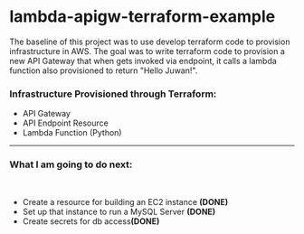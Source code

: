 # lambda-apigw-terraform-example
The baseline of this project was to use develop terraform code to provision infrastructure in AWS.  The goal was to write terraform code to provision a new API Gateway that when gets invoked via endpoint, it calls a lambda function also provisioned to return "Hello Juwan!".

<h3>Infrastructure Provisioned through Terraform:</h3>

<ul>
  <li>API Gateway</li>
  <li>API Endpoint Resource</li>
  <li>Lambda Function (Python)</li>
</ul>

<hr/>

<h3>What I am going to do next: </h3>
<br />
<ul>
  <li>Create a resource for building an EC2 instance <b>(DONE)</b></li>
  <li>Set up that instance to run a MySQL Server <b>(DONE)</b></li>
  <li>Create secrets for db access<b>(DONE)</b></li>
</ul>